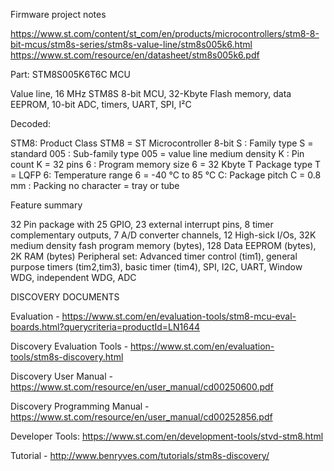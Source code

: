 Firmware project notes

https://www.st.com/content/st_com/en/products/microcontrollers/stm8-8-bit-mcus/stm8s-series/stm8s-value-line/stm8s005k6.html 
https://www.st.com/resource/en/datasheet/stm8s005k6.pdf 

Part: STM8S005K6T6C MCU

Value line, 16 MHz STM8S 8-bit MCU, 32-Kbyte Flash memory, data EEPROM, 10-bit ADC, timers, UART, SPI, I²C

Decoded:

STM8: Product Class STM8 = ST Microcontroller 8-bit
S : Family type S = standard
005 : Sub-family type 005 = value line medium density
K : Pin count K = 32 pins
6 : Program memory size 6 = 32 Kbyte
T Package type T = LQFP
6: Temperature range 6 = -40 °C to 85 °C
C: Package pitch C = 0.8 mm
 : Packing no character = tray or tube 
 
 Feature summary
 
 32 Pin package with 25 GPIO, 23 external interrupt pins, 8 timer complementary outputs, 7 A/D converter channels, 
 12 High-sick I/Os, 32K medium density fash program memory (bytes), 128 Data EEPROM (bytes), 2K RAM (bytes)
 Peripheral set: Advanced timer control (tim1), general purpose timers (tim2,tim3), basic timer (tim4), SPI, I2C, UART, 
 Window WDG, independent WDG, ADC
 
 DISCOVERY DOCUMENTS

Evaluation - https://www.st.com/en/evaluation-tools/stm8-mcu-eval-boards.html?querycriteria=productId=LN1644

Discovery Evaluation Tools - https://www.st.com/en/evaluation-tools/stm8s-discovery.html

Discovery User Manual - https://www.st.com/resource/en/user_manual/cd00250600.pdf 

Discovery Programming Manual - https://www.st.com/resource/en/user_manual/cd00252856.pdf

Developer Tools:  https://www.st.com/en/development-tools/stvd-stm8.html 

Tutorial - http://www.benryves.com/tutorials/stm8s-discovery/ 
